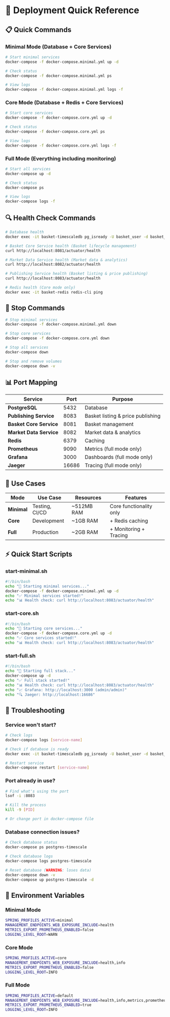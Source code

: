 # 🚀 Deployment Quick Reference

## 📋 Quick Commands

### **Minimal Mode** (Database + Core Services)
```bash
# Start minimal services
docker-compose -f docker-compose.minimal.yml up -d

# Check status
docker-compose -f docker-compose.minimal.yml ps

# View logs
docker-compose -f docker-compose.minimal.yml logs -f
```

### **Core Mode** (Database + Redis + Core Services)
```bash
# Start core services
docker-compose -f docker-compose.core.yml up -d

# Check status
docker-compose -f docker-compose.core.yml ps

# View logs
docker-compose -f docker-compose.core.yml logs -f
```

### **Full Mode** (Everything including monitoring)
```bash
# Start all services
docker-compose up -d

# Check status
docker-compose ps

# View logs
docker-compose logs -f
```

## 🔍 Health Check Commands

```bash
# Database health
docker exec -it basket-timescaledb pg_isready -U basket_user -d basket_platform

# Basket Core Service health (Basket lifecycle management)
curl http://localhost:8081/actuator/health

# Market Data Service health (Market data & analytics)
curl http://localhost:8082/actuator/health

# Publishing Service health (Basket listing & price publishing)
curl http://localhost:8083/actuator/health

# Redis health (Core mode only)
docker exec -it basket-redis redis-cli ping
```

## 🛑 Stop Commands

```bash
# Stop minimal services
docker-compose -f docker-compose.minimal.yml down

# Stop core services
docker-compose -f docker-compose.core.yml down

# Stop all services
docker-compose down

# Stop and remove volumes
docker-compose down -v
```

## 📊 Port Mapping

| Service | Port | Purpose |
|---------|------|---------|
| **PostgreSQL** | 5432 | Database |
| **Publishing Service** | 8083 | Basket listing & price publishing |
| **Basket Core Service** | 8081 | Basket management |
| **Market Data Service** | 8082 | Market data & analytics |
| **Redis** | 6379 | Caching |
| **Prometheus** | 9090 | Metrics (full mode only) |
| **Grafana** | 3000 | Dashboards (full mode only) |
| **Jaeger** | 16686 | Tracing (full mode only) |

## 🎯 Use Cases

| Mode | Use Case | Resources | Features |
|------|----------|-----------|----------|
| **Minimal** | Testing, CI/CD | ~512MB RAM | Core functionality only |
| **Core** | Development | ~1GB RAM | + Redis caching |
| **Full** | Production | ~2GB RAM | + Monitoring + Tracing |

## ⚡ Quick Start Scripts

### **start-minimal.sh**
```bash
#!/bin/bash
echo "🚀 Starting minimal services..."
docker-compose -f docker-compose.minimal.yml up -d
echo "✅ Minimal services started!"
echo "📊 Health check: curl http://localhost:8083/actuator/health"
```

### **start-core.sh**
```bash
#!/bin/bash
echo "🚀 Starting core services..."
docker-compose -f docker-compose.core.yml up -d
echo "✅ Core services started!"
echo "📊 Health check: curl http://localhost:8083/actuator/health"
```

### **start-full.sh**
```bash
#!/bin/bash
echo "🚀 Starting full stack..."
docker-compose up -d
echo "✅ Full stack started!"
echo "📊 Health check: curl http://localhost:8083/actuator/health"
echo "📈 Grafana: http://localhost:3000 (admin/admin)"
echo "🔍 Jaeger: http://localhost:16686"
```

## 🚨 Troubleshooting

### **Service won't start?**
```bash
# Check logs
docker-compose logs [service-name]

# Check if database is ready
docker exec -it basket-timescaledb pg_isready -U basket_user -d basket_platform

# Restart service
docker-compose restart [service-name]
```

### **Port already in use?**
```bash
# Find what's using the port
lsof -i :8083

# Kill the process
kill -9 [PID]

# Or change port in docker-compose file
```

### **Database connection issues?**
```bash
# Check database status
docker-compose ps postgres-timescale

# Check database logs
docker-compose logs postgres-timescale

# Reset database (WARNING: loses data)
docker-compose down -v
docker-compose up postgres-timescale -d
```

## 📝 Environment Variables

### **Minimal Mode**
```bash
SPRING_PROFILES_ACTIVE=minimal
MANAGEMENT_ENDPOINTS_WEB_EXPOSURE_INCLUDE=health
METRICS_EXPORT_PROMETHEUS_ENABLED=false
LOGGING_LEVEL_ROOT=WARN
```

### **Core Mode**
```bash
SPRING_PROFILES_ACTIVE=core
MANAGEMENT_ENDPOINTS_WEB_EXPOSURE_INCLUDE=health,info
METRICS_EXPORT_PROMETHEUS_ENABLED=false
LOGGING_LEVEL_ROOT=INFO
```

### **Full Mode**
```bash
SPRING_PROFILES_ACTIVE=default
MANAGEMENT_ENDPOINTS_WEB_EXPOSURE_INCLUDE=health,info,metrics,prometheus
METRICS_EXPORT_PROMETHEUS_ENABLED=true
LOGGING_LEVEL_ROOT=INFO
```
